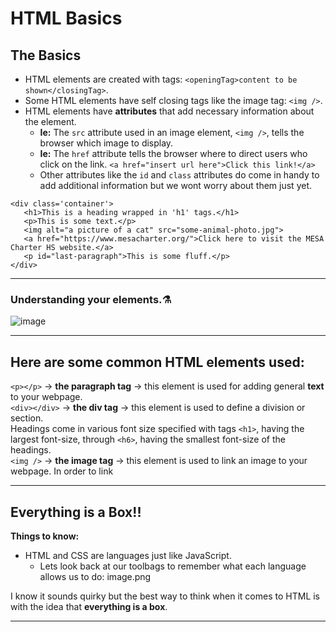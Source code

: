 # HTML Basics

## The Basics

- HTML elements are created with tags: `<openingTag>content to be shown</closingTag>`.
- Some HTML elements have self closing tags like the image tag: `<img />`.
- HTML elements have **attributes** that add necessary information about the element.
  - **Ie:** The `src` attribute used in an image element, `<img />`, tells the browser which image to display.
  - **Ie:** The `href` attribute tells the browser where to direct users who click on the link. `<a href="insert url here">Click this link!</a>`
  - Other attributes like the `id` and `class` attributes do come in handy to add additional information but we wont worry about them just yet.

```
<div class='container'>
   <h1>This is a heading wrapped in 'h1' tags.</h1>
   <p>This is some text.</p>
   <img alt="a picture of a cat" src="some-animal-photo.jpg">
   <a href="https://www.mesacharter.org/">Click here to visit the MESA Charter HS website.</a>
   <p id="last-paragraph">This is some fluff.</p>
</div>
```
-------------------
### Understanding your elements.⚗️
![image](https://github.com/AGENTno6/mesa_ffg_work_folder/assets/114108199/0bf266fe-71ea-426a-9f55-9a5e92a21923)


---
## Here are some common HTML elements used:
`<p></p>` -> **the paragraph tag** -> this element is used for adding general **text** to your webpage.<br>
`<div></div>` -> **the div tag** -> this element is used to define a division or section.
<br> Headings come in various font size specified with tags `<h1>`, having the largest font-size, through `<h6>`, having the smallest font-size of the headings.
<br> `<img />` -> **the image tag** -> this element is used to link an image to your webpage. In order to link 



-----------
## Everything is a Box!!

**Things to know:**

- HTML and CSS are languages just like JavaScript.
  - Lets look back at our toolbags to remember what each language allows us to do:
    image.png

I know it sounds quirky but the best way to think when it comes to HTML is with the idea that **everything is a box**.

-------------------------


